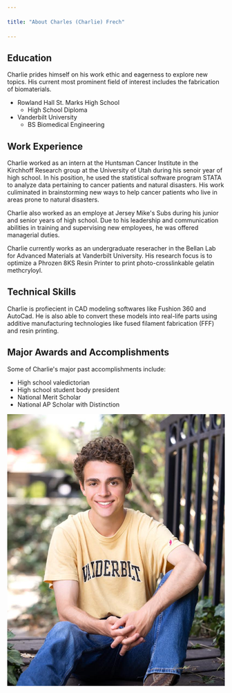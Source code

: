 ```yaml
---

title: "About Charles (Charlie) Frech"

---
```


## Education
 
Charlie prides himself on his work ethic and eagerness to explore new topics. His current most prominent field of interest includes the fabrication of biomaterials. 

* Rowland Hall St. Marks High School
  * High School Diploma
* Vanderbilt University
  * BS Biomedical Engineering
 
## Work Experience

Charlie worked as an intern at the Huntsman Cancer Institute in the Kirchhoff Research group at the University of Utah during his senoir year of high school. In his position, he used the statistical software program STATA to analyze data pertaining to cancer patients and natural disasters. His work culiminated in brainstorming new ways to help cancer patients who live in areas prone to natural disasters. 

Charlie also worked as an employe at Jersey Mike's Subs during his junior and senior years of high school. Due to his leadership and communication abilities in training and supervising new employees, he was offered managerial duties. 

Charlie currently works as an undergraduate reseracher in the Bellan Lab for Advanced Materials at Vanderbilt University. His research focus is to optimize a Phrozen 8KS Resin Printer to print photo-crosslinkable gelatin methcryloyl. 

## Technical Skills

Charlie is profiecient in CAD modeling softwares like Fushion 360 and AutoCad. He is also able to convert these models into real-life parts using additive manufacturing technologies like fused filament fabrication (FFF) and resin printing.

## Major Awards and Accomplishments
Some of Charlie's major past accomplishments include:

* High school valedictorian
* High school student body president
* National Merit Scholar
* National AP Scholar with Distinction

![Charlie Frech](/assets/img/CharlieHeadShot.JPG)


